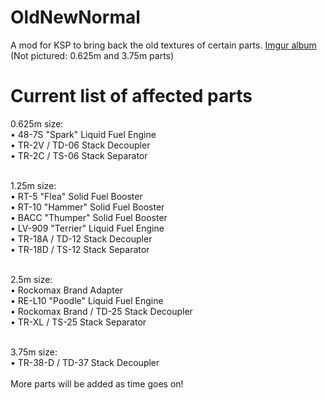 # OldNewNormal
A mod for KSP to bring back the old textures of certain parts. [Imgur album](https://imgur.com/a/yPPZcUj) (Not pictured: 0.625m and 3.75m parts)

# Current list of affected parts

0.625m size: </br>
• 48-7S "Spark" Liquid Fuel Engine </br>
• TR-2V / TD-06 Stack Decoupler </br>
• TR-2C / TS-06 Stack Separator </br>
 </br>

1.25m size: </br>
• RT-5 "Flea" Solid Fuel Booster </br>
• RT-10 "Hammer" Solid Fuel Booster </br>
• BACC "Thumper" Solid Fuel Booster </br>
• LV-909 "Terrier" Liquid Fuel Engine </br>
• TR-18A / TD-12 Stack Decoupler </br>
• TR-18D / TS-12 Stack Separator </br>
 </br>
 
2.5m size: </br>
• Rockomax Brand Adapter </br>
• RE-L10 "Poodle" Liquid Fuel Engine </br>
• Rockomax Brand / TD-25 Stack Decoupler </br>
• TR-XL / TS-25 Stack Separator </br>
 </br>
 
3.75m size: </br>
• TR-38-D / TD-37 Stack Decoupler </br>
 </br>
 More parts will be added as time goes on!
